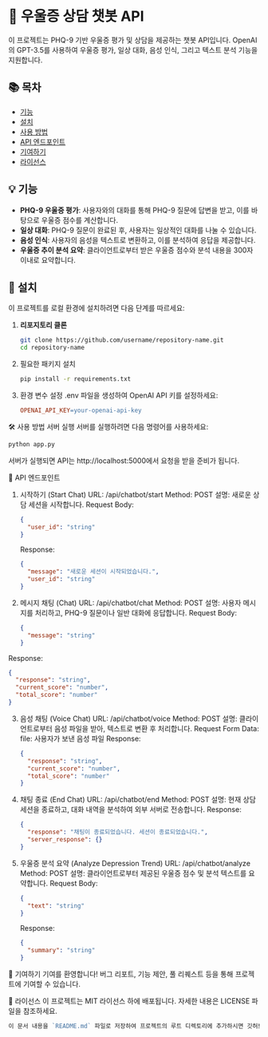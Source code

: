 # 🧠 우울증 상담 챗봇 API

이 프로젝트는 PHQ-9 기반 우울증 평가 및 상담을 제공하는 챗봇 API입니다. OpenAI의 GPT-3.5를 사용하여 우울증 평가, 일상 대화, 음성 인식, 그리고 텍스트 분석 기능을 지원합니다.

## 📚 목차

- [기능](#-기능)
- [설치](#-설치)
- [사용 방법](#-사용-방법)
- [API 엔드포인트](#-api-엔드포인트)
- [기여하기](#-기여하기)
- [라이선스](#-라이선스)

## 💡 기능

- **PHQ-9 우울증 평가**: 사용자와의 대화를 통해 PHQ-9 질문에 답변을 받고, 이를 바탕으로 우울증 점수를 계산합니다.
- **일상 대화**: PHQ-9 질문이 완료된 후, 사용자는 일상적인 대화를 나눌 수 있습니다.
- **음성 인식**: 사용자의 음성을 텍스트로 변환하고, 이를 분석하여 응답을 제공합니다.
- **우울증 추이 분석 요약**: 클라이언트로부터 받은 우울증 점수와 분석 내용을 300자 이내로 요약합니다.

## 🚀 설치

이 프로젝트를 로컬 환경에 설치하려면 다음 단계를 따르세요:

1. **리포지토리 클론**
   ```bash
   git clone https://github.com/username/repository-name.git
   cd repository-name
   ```
2. 필요한 패키지 설치

   ```bash
   pip install -r requirements.txt
   ```

3. 환경 변수 설정
   .env 파일을 생성하여 OpenAI API 키를 설정하세요:

   ```makefile
   OPENAI_API_KEY=your-openai-api-key
   ```

🛠 사용 방법
서버 실행
서버를 실행하려면 다음 명령어를 사용하세요:

```bash
python app.py
```

서버가 실행되면 API는 http://localhost:5000에서 요청을 받을 준비가 됩니다.

📑 API 엔드포인트

1. 시작하기 (Start Chat)
   URL: /api/chatbot/start
   Method: POST
   설명: 새로운 상담 세션을 시작합니다.
   Request Body:
   ```json
   {
     "user_id": "string"
   }
   ```
   Response:
   ```json
   {
     "message": "새로운 세션이 시작되었습니다.",
     "user_id": "string"
   }
   ```

2. 메시지 채팅 (Chat)
URL: /api/chatbot/chat
Method: POST
설명: 사용자 메시지를 처리하고, PHQ-9 질문이나 일반 대화에 응답합니다.
Request Body:
   ```json
   {
     "message": "string"
   }

Response:

```json
{
  "response": "string",
  "current_score": "number",
  "total_score": "number"
}
```

3. 음성 채팅 (Voice Chat)
   URL: /api/chatbot/voice
   Method: POST
   설명: 클라이언트로부터 음성 파일을 받아, 텍스트로 변환 후 처리합니다.
   Request Form Data:
   file: 사용자가 보낸 음성 파일
   Response:
   ```json
   {
     "response": "string",
     "current_score": "number",
     "total_score": "number"
   }
   ```
4. 채팅 종료 (End Chat)
   URL: /api/chatbot/end
   Method: POST
   설명: 현재 상담 세션을 종료하고, 대화 내역을 분석하여 외부 서버로 전송합니다.
   Response:
   ```json
   {
     "response": "채팅이 종료되었습니다. 세션이 종료되었습니다.",
     "server_response": {}
   }
   ```
5. 우울증 분석 요약 (Analyze Depression Trend)
   URL: /api/chatbot/analyze
   Method: POST
   설명: 클라이언트로부터 제공된 우울증 점수 및 분석 텍스트를 요약합니다.
   Request Body:
   ```json
   {
     "text": "string"
   }
   ```
   Response:
   ```json
   {
     "summary": "string"
   }
   ```

🤝 기여하기
기여를 환영합니다! 버그 리포트, 기능 제안, 풀 리퀘스트 등을 통해 프로젝트에 기여할 수 있습니다.

📝 라이선스
이 프로젝트는 MIT 라이선스 하에 배포됩니다. 자세한 내용은 LICENSE 파일을 참조하세요.

   ```go
   이 문서 내용을 `README.md` 파일로 저장하여 프로젝트의 루트 디렉토리에 추가하시면 깃허브에 업로드할 때 자동으로 프로젝트 설명에 포함됩니다.
